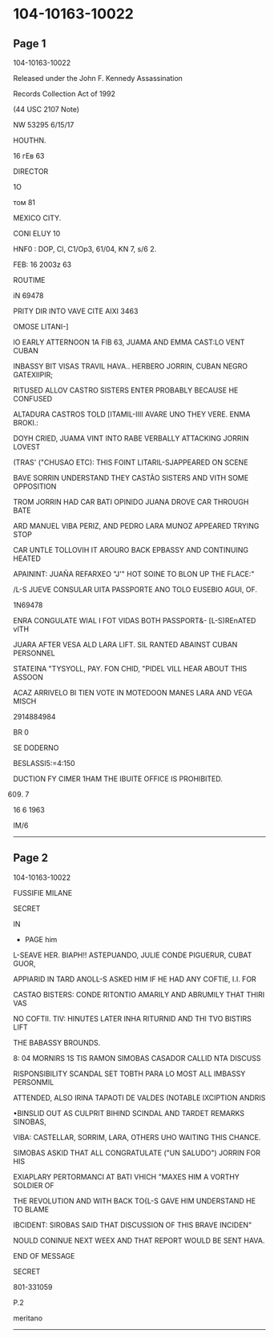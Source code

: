 # 104-10163-10022

## Page 1

104-10163-10022

Released under the John F. Kennedy Assassination

Records Collection Act of 1992

(44 USC 2107 Note)

NW 53295 6/15/17

HOUTHN.

16 гЕв 63

DIRECTOR

1O

том 81

MEXICO CITY.

CONI ELUY 10

HNF0 : DOP, Cl, C1/Op3, 61/04, KN 7, s/6 2.

FEB: 16 2003z 63

ROUTIME

iN 69478

PRITY DIR INTO VAVE CITE AIXI 3463

OMOSE LITANI-]

lO EARLY ATTERNOON 1A FIB 63, JUAMA AND EMMA CAST:LO VENT CUBAN

INBASSY BIT VISAS TRAVIL HAVA.. HERBERO JORRIN, CUBAN NEGRO GATEXIIPIR;

RITUSED ALLOV CASTRO SISTERS ENTER PROBABLY BECAUSE HE CONFUSED

ALTADURA CASTROS TOLD [ITAMIL-IIII AVARE UNO THEY VERE. ENMA BROKI.:

DOYH CRIED, JUAMA VINT INTO RABE VERBALLY ATTACKING JORRIN LOVEST

(TRAS' ("CHUSAO ETC): THIS FOINT LITARIL-SJAPPEARED ON SCENE

BAVE SORRIN UNDERSTAND THEY CASTÃO SISTERS AND VITH SOME OPPOSITION

TROM JORRIN HAD CAR BATI OPINIDO JUANA DROVE CAR THROUGH BATE

ARD MANUEL VIBA PERIZ, AND PEDRO LARA MUNOZ APPEARED TRYING STOP

CAR UNTLE TOLLOVIH IT AROURO BACK EPBASSY AND CONTINUING HEATED

APAININT: JUAÑA REFARXEO "J'" HOT SOINE TO BLON UP THE FLACE:"

/L-S JUEVE CONSULAR UITA PASSPORTE ANO TOLO EUSEBIO AGUI, OF.

1N69478

ENRA CONGULATE WIAL I FOT VIDAS BOTH PASSPORT&- [L-S)REnATED vITH

JUARA AFTER VESA ALD LARA LIFT. SIL RANTED ABAINST CUBAN PERSONNEL

STATEINA "TYSYOLL, PAY. FON CHID, "PIDEL VILL HEAR ABOUT THIS ASSOON

ACAZ ARRIVELO BI TIEN VOTE IN MOTEDOON MANES LARA AND VEGA MISCH

2914884984

BR 0

SE DODERNO

BESLASSI5:=4:150

DUCTION FY CIMER 1HAM THE IBUITE OFFICE IS PROHIBITED.

609. 7

16 6 1963

IM/6

---

## Page 2

104-10163-10022

FUSSIFIE MILANE

SECRET

IN

- PAGE him

L-SEAVE HER. BIAPH!! ASTEPUANDO, JULIE CONDE PIGUERUR, CUBAT GUOR,

APPIARID IN TARD ANOLL-S ASKED HIM IF HE HAD ANY COFTIE, I.I. FOR

CASTAO BISTERS: CONDE RITONTIO AMARILY AND ABRUMILY THAT THIRI VAS

NO COFTII. TIV: HINUTES LATER INHA RITURNID AND THI TVO BISTIRS LIFT

THE BABASSY BROUNDS.

8: 04 MORNIRS 1S TIS RAMON SIMOBAS CASADOR CALLID NTA DISCUSS

RISPONSIBILITY SCANDAL SET TOBTH PARA LO MOST ALL IMBASSY PERSONMIL

ATTENDED, ALSO IRINA TAPAOTI DE VALDES (NOTABLE IXCIPTION ANDRIS

•BINSLID OUT AS CULPRIT BIHIND SCINDAL AND TARDET REMARKS SINOBAS,

VIBA: CASTELLAR, SORRIM, LARA, OTHERS UHO WAITING THIS CHANCE.

SIMOBAS ASKID THAT ALL CONGRATULATE ("UN SALUDO") JORRIN FOR HIS

EXIAPLARY PERTORMANCI AT BATI VHICH "MAXES HIM A VORTHY SOLDIER OF

THE REVOLUTION AND WITH BACK TO{L-S GAVE HIM UNDERSTAND HE TO BLAME

IBCIDENT: SIROBAS SAID THAT DISCUSSION OF THIS BRAVE INCIDEN"

NOULD CONINUE NEXT WEEX AND THAT REPORT WOULD BE SENT HAVA.

END OF MESSAGE

SECRET

801-331059

P.2

meritano

---

